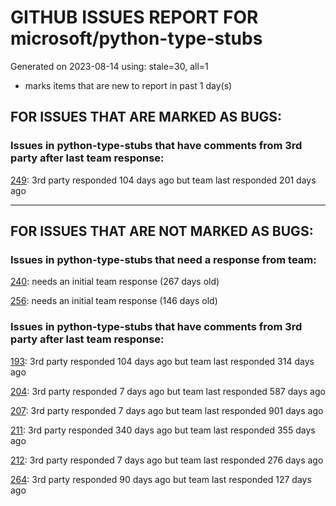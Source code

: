 
# GITHUB ISSUES REPORT FOR microsoft/python-type-stubs


Generated on 2023-08-14 using: stale=30, all=1


* marks items that are new to report in past 1 day(s)


## FOR ISSUES THAT ARE MARKED AS BUGS:


### Issues in python-type-stubs that have comments from 3rd party after last team response:


  [249](https://github.com/microsoft/python-type-stubs/issues/249 "matplotlib colors.py stub"): 3rd party responded 104 days ago but team last responded 201 days ago

---

## FOR ISSUES THAT ARE NOT MARKED AS BUGS:


### Issues in python-type-stubs that need a response from team:


  [240](https://github.com/microsoft/python-type-stubs/issues/240 "[Matplotlib] Uncorrect type-hint in `font_manager.FontProperties`"): needs an initial team response (267 days old)

  [256](https://github.com/microsoft/python-type-stubs/issues/256 "Why does the dict returned by matplotlib.pyplot.subplot_mosaic have Text as key type?"): needs an initial team response (146 days old)

### Issues in python-type-stubs that have comments from 3rd party after last team response:


  [193](https://github.com/microsoft/python-type-stubs/issues/193 "VS Code AutoComplete does not include some functions of 3rd Party Modules like (NumPy, Pandas, Matplotlib,...)"): 3rd party responded 104 days ago but team last responded 314 days ago

  [204](https://github.com/microsoft/python-type-stubs/issues/204 "Intellisense does work with GTK+ 3 (GObject Introspection)"): 3rd party responded 7 days ago but team last responded 587 days ago

  [207](https://github.com/microsoft/python-type-stubs/issues/207 "RPi.GPIO does not work"): 3rd party responded 7 days ago but team last responded 901 days ago

  [211](https://github.com/microsoft/python-type-stubs/issues/211 "Publish each stubs as stub-only package"): 3rd party responded 340 days ago but team last responded 355 days ago

  [212](https://github.com/microsoft/python-type-stubs/issues/212 "Pylance not be resolved the mongoengine"): 3rd party responded 7 days ago but team last responded 276 days ago

  [264](https://github.com/microsoft/python-type-stubs/issues/264 "Add how to install and use section to README"): 3rd party responded 90 days ago but team last responded 127 days ago

